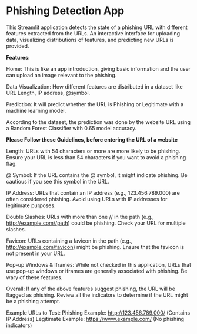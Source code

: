 # Phishing Detection App
This Streamlit application detects the state of a phishing URL with different features extracted from the URLs. An interactive interface for uploading data, visualizing distributions of features, and predicting new URLs is provided.

**Features:**

Home: This is like an app introduction, giving basic information and the user can upload an image relevant to the phishing.

Data Visualization: How different features are distributed in a dataset like URL Length, IP address, @symbol.

Prediction: It will predict whether the URL is Phishing or Legitimate with a machine learning model.

According to the dataset, the prediction was done by the website URL using a Random Forest Classifier with 0.65 model accuracy. 

**Please Follow these Guidelines, before entering the URL of a website**

Length:
URLs with 54 characters or more are more likely to be phishing. Ensure your URL is less than 54 characters if you want to avoid a phishing flag.

@ Symbol:
If the URL contains the @ symbol, it might indicate phishing. Be cautious if you see this symbol in the URL.

IP Address:
URLs that contain an IP address (e.g., 123.456.789.000) are often considered phishing. Avoid using URLs with IP addresses for legitimate purposes.

Double Slashes:
URLs with more than one // in the path (e.g., http://example.com//path) could be phishing. Check your URL for multiple slashes.

Favicon:
URLs containing a favicon in the path (e.g., http://example.com/favicon) might be phishing. Ensure that the favicon is not present in your URL.

Pop-up Windows & Iframes:
While not checked in this application, URLs that use pop-up windows or iframes are generally associated with phishing. Be wary of these features.

Overall:
If any of the above features suggest phishing, the URL will be flagged as phishing. Review all the indicators to determine if the URL might be a phishing attempt.


Example URLs to Test:
Phishing Example: http://123.456.789.000/ (Contains IP Address)
Legitimate Example: https://www.example.com/ (No phishing indicators)

